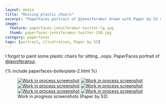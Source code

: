 ```yaml
---
layout: media
title: "Missing plastic chairs"
excerpt: "PaperFaces portrait of @jenniferamur drawn with Paper by 53 on an iPad."
image: 
  feature: paperfaces-jenniferamur-twitter-lg.jpg
  thumb: paperfaces-jenniferamur-twitter-150.jpg
category: paperfaces
tags: [portrait, illustration, Paper by 53]
---
```


I forgot to paint some plastic chairs for sitting…oops. PaperFaces portrait of [@jenniferamur](http://twitter.com/jenniferamur).

{% include paperfaces-boilerplate-2.html %}

<figure class="half">
	<a href="{{ site.url }}/images/paperfaces-jenniferamur-process-1-lg.jpg"><img src="{{ site.url }}/images/paperfaces-jenniferamur-process-1-600.jpg" alt="Work in process screenshot"></a>
	<a href="{{ site.url }}/images/paperfaces-jenniferamur-process-2-lg.jpg"><img src="{{ site.url }}/images/paperfaces-jenniferamur-process-2-600.jpg" alt="Work in process screenshot"></a>
	<a href="{{ site.url }}/images/paperfaces-jenniferamur-process-3-lg.jpg"><img src="{{ site.url }}/images/paperfaces-jenniferamur-process-3-600.jpg" alt="Work in process screenshot"></a>
	<a href="{{ site.url }}/images/paperfaces-jenniferamur-process-4-lg.jpg"><img src="{{ site.url }}/images/paperfaces-jenniferamur-process-4-600.jpg" alt="Work in process screenshot"></a>
	<a href="{{ site.url }}/images/paperfaces-jenniferamur-process-5-lg.jpg"><img src="{{ site.url }}/images/paperfaces-jenniferamur-process-5-600.jpg" alt="Work in process screenshot"></a>
	<a href="{{ site.url }}/images/paperfaces-jenniferamur-process-6-lg.jpg"><img src="{{ site.url }}/images/paperfaces-jenniferamur-process-6-600.jpg" alt="Work in process screenshot"></a>
	<figcaption>Work in progress screenshots (Paper by 53).</figcaption>
</figure>